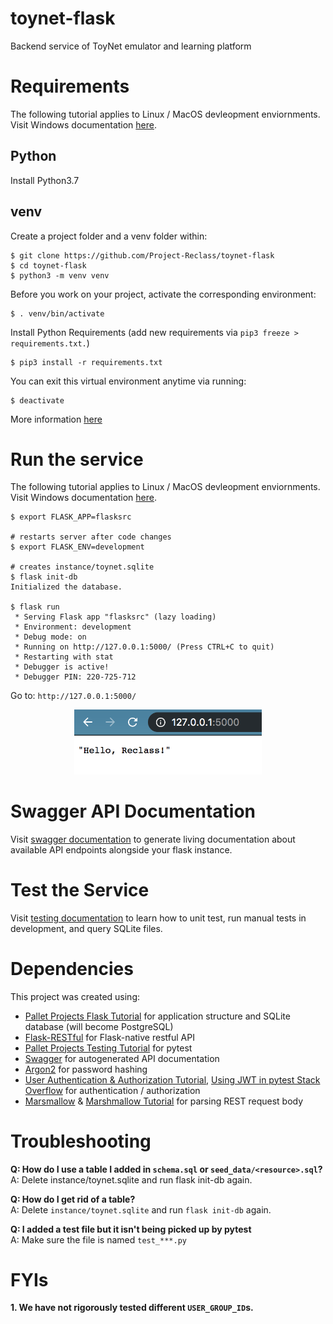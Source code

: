 # toynet-flask
Backend service of ToyNet emulator and learning platform

# Requirements
The following tutorial applies to Linux / MacOS devleopment enviornments. Visit Windows documentation [here](https://github.com/Project-Reclass/toynet-flask/blob/main/documentation/windows.md).

## Python

Install Python3.7

## venv
Create a project folder and a venv folder within:
```
$ git clone https://github.com/Project-Reclass/toynet-flask
$ cd toynet-flask
$ python3 -m venv venv
```

Before you work on your project, activate the corresponding environment:
```
$ . venv/bin/activate
```

Install Python Requirements (add new requirements via `pip3 freeze > requirements.txt.`)
```
$ pip3 install -r requirements.txt
```

You can exit this virtual environment anytime via running:
```
$ deactivate
```

More information [here](https://docs.python.org/3/library/venv.html)

# Run the service
The following tutorial applies to Linux / MacOS devleopment enviornments. Visit Windows documentation [here](https://github.com/Project-Reclass/toynet-flask/blob/main/documentation/windows.md).

```
$ export FLASK_APP=flasksrc

# restarts server after code changes
$ export FLASK_ENV=development

# creates instance/toynet.sqlite
$ flask init-db 
Initialized the database.

$ flask run
 * Serving Flask app "flasksrc" (lazy loading)
 * Environment: development
 * Debug mode: on
 * Running on http://127.0.0.1:5000/ (Press CTRL+C to quit)
 * Restarting with stat
 * Debugger is active!
 * Debugger PIN: 220-725-712
 ```

Go to: `http://127.0.0.1:5000/`
<p align="center"> <kbd> <img src="documentation/images/hello-reclass.png" width="300" /> </kbd> </p>

# Swagger API Documentation

Visit [swagger documentation](documentation/swagger.md) to generate living documentation about available API endpoints alongside your flask instance.

# Test the Service

Visit [testing documentation](documentation/testing.md) to learn how to unit test, run manual tests in development, and query SQLite files.

# Dependencies

This project was created using:
- [Pallet Projects Flask Tutorial](https://flask.palletsprojects.com/en/1.1.x/) for application structure and SQLite database (will become PostgreSQL)
- [Flask-RESTful](https://flask-restful.readthedocs.io/en/latest/quickstart.html) for Flask-native restful API
- [Pallet Projects Testing Tutorial](https://flask.palletsprojects.com/en/1.1.x/testing/) for pytest
- [Swagger](https://swagger.io/) for autogenerated API documentation
- [Argon2](https://argon2-cffi.readthedocs.io/en/stable/argon2.html) for password hashing
- [User Authentication & Authorization Tutorial](https://dev.to/paurakhsharma/flask-rest-api-part-3-authentication-and-authorization-5935), [Using JWT in pytest Stack Overflow](https://stackoverflow.com/questions/46846762/flask-jwt-extended-fake-authorization-header-during-testing-pytest) for authentication / authorization
- [Marsmallow](https://marshmallow.readthedocs.io/en/stable/index.html) & [Marshmallow Tutorial](https://www.cameronmacleod.com/blog/better-validation-flask-marshmallow) for parsing REST request body

# Troubleshooting

**Q: How do I use a table I added in `schema.sql` or `seed_data/<resource>.sql`?**<br/>
A: Delete instance/toynet.sqlite and run flask init-db again.

**Q: How do I get rid of a table?**<br/>
A: Delete `instance/toynet.sqlite` and run `flask init-db` again.

**Q: I added a test file but it isn't being picked up by pytest**<br/>
A: Make sure the file is named `test_***.py`

# FYIs

**1. We have not rigorously tested different `USER_GROUP_ID`s.**
